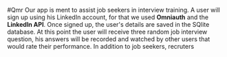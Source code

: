 #Qmr
Our app is ment to assist job seekers in interview training.  A user will sign up using his LinkedIn account, for that we used **Omniauth** and the **LinkedIn API**. Once signed up, the user's details are saved in the SQlite database.  At this point the user will receive  three random job interview question, his answers will be recorded and watched by other users that would rate their performance.  In addition to job seekers, recruters 

